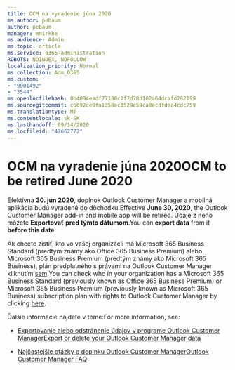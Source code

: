 ```yaml
---
title: OCM na vyradenie júna 2020
ms.author: pebaum
author: pebaum
manager: mnirkhe
ms.audience: Admin
ms.topic: article
ms.service: o365-administration
ROBOTS: NOINDEX, NOFOLLOW
localization_priority: Normal
ms.collection: Adm_O365
ms.custom:
- "9001492"
- "3544"
ms.openlocfilehash: 0b4094eadf77180c2f7d78d102a64dcafd262199
ms.sourcegitcommit: c6692ce0fa1358ec3529e59ca0ecdfdea4cdc759
ms.translationtype: MT
ms.contentlocale: sk-SK
ms.lasthandoff: 09/14/2020
ms.locfileid: "47662772"
---
```

# <a name="ocm-to-be-retired-june-2020"></a><span data-ttu-id="ba8c5-102">OCM na vyradenie júna 2020</span><span class="sxs-lookup"><span data-stu-id="ba8c5-102">OCM to be retired June 2020</span></span>


<span data-ttu-id="ba8c5-103">Efektívna **30. jún 2020**, doplnok Outlook Customer Manager a mobilná aplikácia budú vyradené do dôchodku.</span><span class="sxs-lookup"><span data-stu-id="ba8c5-103">Effective **June 30, 2020**, the Outlook Customer Manager add-in and mobile app will be retired.</span></span> <span data-ttu-id="ba8c5-104">Údaje z neho môžete  **Exportovať**  **pred týmto dátumom**.</span><span class="sxs-lookup"><span data-stu-id="ba8c5-104">You can  **export data**  from it  **before this date**.</span></span>  

<span data-ttu-id="ba8c5-105">Ak chcete zistiť, kto vo vašej organizácii má Microsoft 365 Business Standard (predtým známy ako Office 365 Business Premium) alebo Microsoft 365 Business Premium (predtým známy ako Microsoft 365 Business), plán predplatného s právami na Outlook Customer Manager kliknutím [sem](https://admin.microsoft.com/AdminPortal/Home?ref=/users).</span><span class="sxs-lookup"><span data-stu-id="ba8c5-105">You can check who in your organization has a Microsoft 365 Business Standard (previously known as Office 365 Business Premium) or Microsoft 365 Business Premium (previously known as Microsoft 365 Business) subscription plan with rights to Outlook Customer Manager by clicking [here](https://admin.microsoft.com/AdminPortal/Home?ref=/users).</span></span>

<span data-ttu-id="ba8c5-106">Ďalšie informácie nájdete v téme:</span><span class="sxs-lookup"><span data-stu-id="ba8c5-106">For more information, see:</span></span>

- [<span data-ttu-id="ba8c5-107">Exportovanie alebo odstránenie údajov v programe Outlook Customer Manager</span><span class="sxs-lookup"><span data-stu-id="ba8c5-107">Export or delete your Outlook Customer Manager data</span></span>](https://support.office.com/article/1a421cb4-e8de-4b44-bfb8-710b92820439)

- [<span data-ttu-id="ba8c5-108">Najčastejšie otázky o doplnku Outlook Customer Manager</span><span class="sxs-lookup"><span data-stu-id="ba8c5-108">Outlook Customer Manager FAQ</span></span>](https://support.office.com/article/88e127ca-43a1-4c9d-8d52-6ad3a80f9c32)
